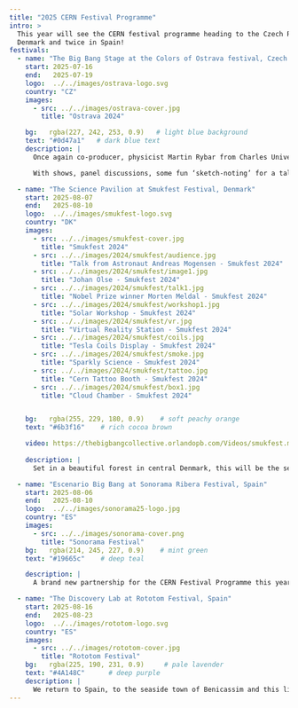 ```yaml
---
title: "2025 CERN Festival Programme"
intro: >
  This year will see the CERN festival programme heading to the Czech Republic,
  Denmark and twice in Spain!
festivals:
  - name: "The Big Bang Stage at the Colors of Ostrava festival, Czech Republic"
    start: 2025-07-16
    end:   2025-07-19
    logo:  ../../images/ostrava-logo.svg
    country: "CZ"
    images:
      - src: ../../images/ostrava-cover.jpg
        title: "Ostrava 2024"

    bg:   rgba(227, 242, 253, 0.9)   # light blue background
    text: "#0d47a1"   # dark blue text
    description: |
      Once again co-producer, physicist Martin Rybar from Charles University and the team, have pulled together an incredibly varied programme for the audience of this well-established music festival. 

      With shows, panel discussions, some fun ‘sketch-noting’ for a talk and debate, a conversation with Nobel Prize winner Prof. Morten Meldahl, and a very special interactive 6m artistic installation on the theme of ‘quantum’ all in the incredible setting of the Svet Techniky science space within the confines of the Ostrava music festival, this is sure to be another huge success. 

  - name: "The Science Pavilion at Smukfest Festival, Denmark"
    start: 2025-08-07
    end:   2025-08-10
    logo:  ../../images/smukfest-logo.svg
    country: "DK"
    images:
      - src: ../../images/smukfest-cover.jpg
        title: "Smukfest 2024"
      - src: ../../images/2024/smukfest/audience.jpg
        title: "Talk from Astronaut Andreas Mogensen - Smukfest 2024"
      - src: ../../images/2024/smukfest/image1.jpg
        title: "Johan Olse - Smukfest 2024"
      - src: ../../images/2024/smukfest/talk1.jpg
        title: "Nobel Prize winner Morten Meldal - Smukfest 2024"
      - src: ../../images/2024/smukfest/workshop1.jpg
        title: "Solar Workshop - Smukfest 2024"
      - src: ../../images/2024/smukfest/vr.jpg
        title: "Virtual Reality Station - Smukfest 2024"
      - src: ../../images/2024/smukfest/coils.jpg
        title: "Tesla Coils Display - Smukfest 2024"
      - src: ../../images/2024/smukfest/smoke.jpg
        title: "Sparkly Science - Smukfest 2024"
      - src: ../../images/2024/smukfest/tattoo.jpg
        title: "Cern Tattoo Booth - Smukfest 2024"
      - src: ../../images/2024/smukfest/box1.jpg
        title: "Cloud Chamber - Smukfest 2024"


    bg:   rgba(255, 229, 180, 0.9)    # soft peachy orange
    text: "#6b3f16"    # rich cocoa brown

    video: https://thebigbangcollective.orlandopb.com/Videos/smukfest.mp4
    
    description: |
      Set in a beautiful forest in central Denmark, this will be the second year for the CERN Festival Programme at Smukfest. Last year’s Science Pavilion had a stellar programme welcoming not only a Nobel Prize winner but also the Danish commander of the International Space Station to the stage. And this year’s programme, co-produced by Joergen Beck Hansen from the Niels Bohr Institute in Copenhagen promises to be very exciting with talks on 'Nuclear power', 'Quantum computing - what’s it all about' and 'The Science of Addiction'... just for starters!

  - name: "Escenario Big Bang at Sonorama Ribera Festival, Spain"
    start: 2025-08-06
    end:   2025-08-10
    logo:  ../../images/sonorama25-logo.jpg
    country: "ES"
    images:
      - src: ../../images/sonorama-cover.png
        title: "Sonorama Festival"
    bg:   rgba(214, 245, 227, 0.9)    # mint green
    text: "#19665c"    # deep teal

    description: |
      A brand new partnership for the CERN Festival Programme this year with the highly regarded Sonorama Ribera festival in Aranda de Duero in the north of Spain. This festival with a big focus on all types of Spanish music welcomes over 100’000 people each year and we are delighted that it is opening its doors to their first ever Science Pavilion. With a fantastic team of co-producers : Mathematician and TV star Eduardo Saenz de Cabezón, physicist and outreach maestro Jesus Puerta Pelayo from Madrid, technician and workshop host Ivan Lopez Paz from Barcelona and Cristina Romero Castillo from Barcelona, this new stage is going to be offering free workshops to make your own solar chargers, and turn a piece of CERN history into your own little LED lamp display, and talks from eminent Spanish personalities on Solar eclipses and Astrobiology, this is one festival you don’t want to miss!

  - name: "The Discovery Lab at Rototom Festival, Spain"
    start: 2025-08-16
    end:   2025-08-23
    logo:  ../../images/rototom-logo.svg
    country: "ES"
    images:
      - src: ../../images/rototom-cover.jpg
        title: "Rototom Festival"
    bg:   rgba(225, 190, 231, 0.9)     # pale lavender
    text: "#4A148C"      # deep purple
    description: |
      We return to Spain, to the seaside town of Benicassim and this lively, friendly reggae music festival now in its 30th year for a second year of the Discovery Lab! With the same co-producers as for Sonorama, the programme running over a full week will have shows, workshops, talks on topics such as the upcoming solar eclipse, cybersecurity and YouTube science stars, there will be something for everybody under the daily sunshine of Rototom!
---
```



